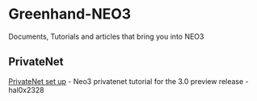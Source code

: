 # Greenhand-NEO3
Documents, Tutorials and articles that bring you into NEO3

## PrivateNet

[PrivateNet set up](https://github.com/hal0x2328/neo3-privatenet-tutorial/) - Neo3 privatenet tutorial for the 3.0 preview release - hal0x2328
